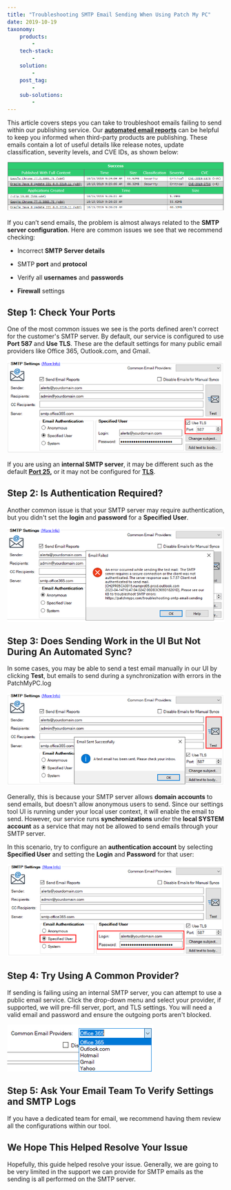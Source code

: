 ```yaml
---
title: "Troubleshooting SMTP Email Sending When Using Patch My PC"
date: 2019-10-19
taxonomy:
    products:
        - 
    tech-stack:
        - 
    solution:
        - 
    post_tag:
        - 
    sub-solutions:
        - 
---
```


This article covers steps you can take to troubleshoot emails failing to send within our publishing service. Our **[automated email reports](/email-alerts-for-newly-published-third-party-products)** can be helpful to keep you informed when third-party products are publishing. These emails contain a lot of useful details like release notes, update classification, severity levels, and CVE IDs, as shown below:

![Patch My PC Email Report from Publishing Service](/_images/SMTP-Email-Example-PatchMyPC.png "Patch My PC Email Report from Publishing Service")

If you can’t send emails, the problem is almost always related to the **SMTP server configuration**. Here are common issues we see that we recommend checking:

- Incorrect **SMTP Server details**

- SMTP **port** and **protocol**

- Verify all **usernames** and **passwords**

- **Firewall** settings

## Step 1: Check Your Ports

One of the most common issues we see is the ports defined aren't correct for the customer's SMTP server. By default, our service is configured to use **Port 587** and **Use TLS**. These are the default settings for many public email providers like Office 365, Outlook.com, and Gmail.

![](/_images/Alerts-18.png)

If you are using an **internal SMTP server**, it may be different such as the default **[Port 25](https://en.wikipedia.org/wiki/Simple_Mail_Transfer_Protocol#Ports),** or it may not be configured for **[TLS](https://en.wikipedia.org/wiki/Simple_Mail_Transfer_Protocol#Security_extensions)**.

## Step 2: Is Authentication Required?

Another common issue is that your SMTP server may require authentication, but you didn't set the **login** and **password** for a **Specified User**.

![](/_images/alerts-19.png)

## Step 3: Does Sending Work in the UI But Not During An Automated Sync?

In some cases, you may be able to send a test email manually in our UI by clicking **Test**, but emails to send during a synchronization with errors in the PatchMyPC.log

![](/_images/alerts-20.png)

Generally, this is because your SMTP server allows **domain accounts** to send emails, but doesn't allow anonymous users to send. Since our settings tool UI is running under your local user context, it will enable the email to send. However, our service runs **synchronizations** under the **local SYSTEM account** as a service that may not be allowed to send emails through your SMTP server.

In this scenario, try to configure an **authentication account** by selecting **Specified User** and setting the **Login** and **Password** for that user:

![](/_images/alerts-21.png)

## Step 4: Try Using A Common Provider?

If sending is failing using an internal SMTP server, you can attempt to use a public email service. Click the drop-down menu and select your provider, if supported, we will pre-fill server, port, and TLS settings. You will need a valid email and password and ensure the outgoing ports aren't blocked.

![Use Common External SMTP Email Service](/_images/SMTP-Common-Email-Providers.png "Use Common External SMTP Email Service")

## Step 5: Ask Your Email Team To Verify Settings and SMTP Logs

If you have a dedicated team for email, we recommend having them review all the configurations within our tool.

## We Hope This Helped Resolve Your Issue

Hopefully, this guide helped resolve your issue. Generally, we are going to be very limited in the support we can provide for SMTP emails as the sending is all performed on the SMTP server.